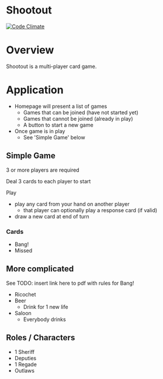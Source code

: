 # Shootout

[![Code Climate](https://codeclimate.com/github/roguerb/shootout.png)](https://codeclimate.com/github/roguerb/shootout)

# Overview

Shootout is a multi-player card game.

# Application

* Homepage will present a list of games
  * Games that can be joined (have not started yet)
  * Games that cannot be joined (already in play)
  * A button to start a new game
* Once game is in play
  * See 'Simple Game' below

## Simple Game

3 or more players are required

Deal 3 cards to each player to start

Play

* play any card from your hand on another player
  * that player can optionally play a response card (if valid)
* draw a new card at end of turn

### Cards

* Bang!
* Missed


## More complicated

See TODO: insert link here to pdf with rules for Bang!

* Ricochet
* Beer
  * Drink for 1 new life
* Saloon
  * Everybody drinks

## Roles / Characters

* 1 Sheriff
* Deputies
* 1 Regade
* Outlaws
